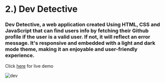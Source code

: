 # 2.) Dev Detective

### Dev Detective, a web application created Using HTML, CSS and JavaScript that can find users info by fetching their Github profile if the user is a valid user. If not, it will reflect an error message. It's responsive and embedded with a light and dark mode theme, making it an enjoyable and user-friendly experience.

Click [here](https://dev-detective-1999.netlify.app/) for live demo

![dev](https://user-images.githubusercontent.com/84672321/231807822-0f05b2f2-66cc-47db-a561-adabc29cbf6d.png)



